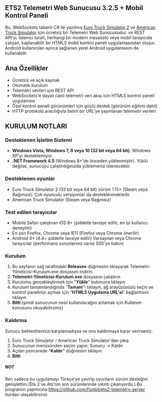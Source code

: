 ## ETS2 Telemetri Web Sunucusu 3.2.5 + Mobil Kontrol Paneli

Bu, WebSockets tabanlı C# ile yazılmış [Euro Truck Simulator 2](http://www.eurotrucksimulator2.com/) ve [American Truck Simulator](http://www.americantrucksimulator.com/) için ücretsiz bir Telemetri Web Sunucusudur. ve REST API'si. İstemci tarafı, herhangi bir modern masaüstü veya mobil tarayıcıda çalışan, kaplanabilir bir HTML5 mobil kontrol paneli uygulamasından oluşur. Android kullanıcıları ayrıca sağlanan yerel Android uygulamasını da kullanabilir.   

## Ana Özellikler

- Ücretsiz ve açık kaynak
- Otomatik kurulum
- Telemetri verileri için REST API
- WebSockets'e dayalı canlı telemetri veri akışı için HTML5 kontrol paneli uygulaması 
- Özel kontrol paneli görünümleri için güçlü destek (görünüm eğitimi dahil)
- HTTP protokolü aracılığıyla belirli bir URL'ye yayınlanan telemetri verileri

## KURULUM NOTLARI

### Desteklenen İşletim Sistemi

- **Windows Vista, Windows 7, 8 veya 10 (32 bit veya 64 bit)**. Windows XP'yi desteklemiyor.
- **.NET Framework 4.5** (Windows 8+'de önceden yüklenmiştir). Yüklü değilse, sunucuyu çalıştırdığınızda yüklemeniz istenecektir. 

### Desteklenen oyunlar

- Euro Truck Simulator 2 (32 bit veya 64 bit) sürüm 1.15+ (Steam veya Bağımsız). Çok oyunculu versiyonlar da desteklenmektedir. 
- American Truck Simulator (Steam veya Bağımsız)

### Test edilen tarayıcılar

- Mobile Safari çalıştıran iOS 8+ (şiddetle tavsiye edilir, en iyi kullanıcı deneyimi)
- En son Firefox, Chrome veya IE11 (Firefox veya Chrome önerilir)
- Android 4+ (4.4+ şiddetle tavsiye edilir) Varsayılan veya Chrome tarayıcılar (performans sorunlarınız varsa SSS'ye bakın)

### Kurulum

1. Bu sayfanın sağ tarafındaki **Releases** düğmesini tıklayarak Telemetri-Yöneticisi-Kurulum.exe dosyasını indirin. 
2. **Telemetri-Yöneticisi-Kurulum.exe** dosyasını çalıştırın 
3. Kurulumu gerçekleştirmek için "**Yükle**" butonuna tıklayın 
4. Kurulum tamamlandığında "**Tamam**"ı tıklayın, ağ arayüzünüzü seçin ve kontrol panelinizi açmak için "**HTML5 Uygulama URL'si**" bağlantısını tıklayın
5. **Bitti** (şimdi sunucunun nasıl kullanılacağını anlamak için *Kullanım* konusunu okuyabilirsiniz)

### Kaldırma

Sunucu beklentilerinizi karşılamadıysa ve onu kaldırmaya karar verirseniz:

1. Euro Truck Simulator / American Truck Simulator'dan çıkış
2. Sunucunun menüsünden seçim yapın: Sunucu -> Kaldır
3. Açılan pencerede "**Kaldır**" düğmesini tıklayın
4. **Bitti**

##### NOT #####

Ben sadece bu uygulamayı Türkçe'ye çevirip oyunların sürüm desteğini genişlettim.(Ets 2 ve Ats'nin son sürümlerinde sıkıntı çıkarıyordu.)
Bu programın yapımcına https://github.com/Funbit/ets2-telemetry-server burdan ulaşabilirsiniz.
